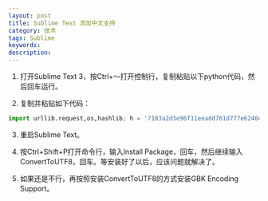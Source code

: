 ```yaml
---
layout: post
title: Sublime Text 添加中文支持
category: 技术
tags: Sublime
keywords: 
description: 
---
```


1. 打开Sublime Text 3，按Ctrl+～打开控制行，复制粘贴以下python代码，然后回车运行。

2. 复制并粘贴如下代码：

``` python
import urllib.request,os,hashlib; h = '7183a2d3e96f11eeadd761d777e62404e330c659d4bb41d3bdf022e94cab3cd0'; pf = 'Package Control.sublime-package'; ipp = sublime.installed_packages_path(); urllib.request.install_opener( urllib.request.build_opener( urllib.request.ProxyHandler()) ); by = urllib.request.urlopen( 'http://sublime.wbond.net/' + pf.replace(' ', '%20')).read(); dh = hashlib.sha256(by).hexdigest(); print('Error validating download (got %s instead of %s), please try manual install' % (dh, h)) if dh != h else open(os.path.join( ipp, pf), 'wb' ).write(by)
```

3. 重启Sublime Text。

4. 按Ctrl+Shift+P打开命令行，输入Install Package，回车，然后继续输入ConvertToUTF8，回车。等安装好了以后，应该问题就解决了。

5. 如果还是不行，再按照安装ConvertToUTF8的方式安装GBK Encoding Support。